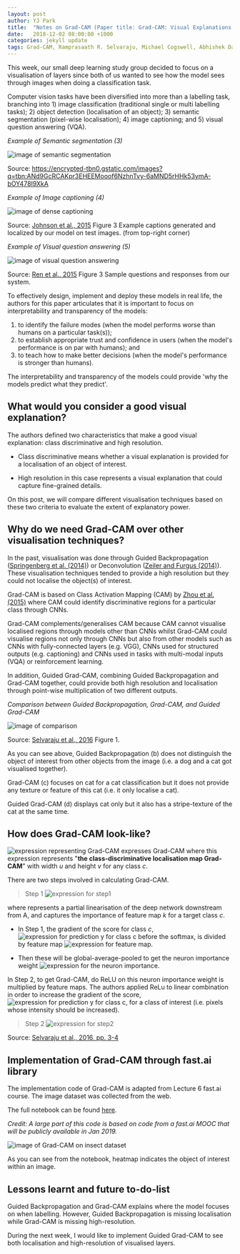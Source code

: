 ```yaml
---
layout: post
author: YJ Park
title:  "Notes on Grad-CAM (Paper title: Grad-CAM: Visual Explanations from Deep Networks via Gradient-based Localization)"
date:   2018-12-02 08:00:00 +1000
categories: jekyll update
tags: Grad-CAM, Ramprasaath R. Selvaraju, Michael Cogswell, Abhishek Das, Ramakrishna Vedantam, Devi Parikh, Dhruv Batra, Visual Explanations, 2016
---
```


This week, our small deep learning study group decided to focus on a visualisation of layers since both of us wanted to see how the model sees through images when doing a classification task.


Computer vision tasks have been diversified into more than a labelling task, branching into 1) image classification (traditional single or multi labelling tasks); 2) object detection (localisation of an object); 3) semantic segmentation (pixel-wise localisation); 4) image captioning; and 5) visual question answering (VQA).

_Example of Semantic segmentation (3)_

![image of semantic segmentation](https://encrypted-tbn0.gstatic.com/images?q=tbn:ANd9GcRCAKpr3EHEEMooof6NzhnTvy-6aMND5rHHk53ymA-bOY478I9XkA)

Source: https://encrypted-tbn0.gstatic.com/images?q=tbn:ANd9GcRCAKpr3EHEEMooof6NzhnTvy-6aMND5rHHk53ymA-bOY478I9XkA 

_Example of Image captioning (4)_

![image of dense captioning](../../../../../../assets/images/Johnson_et_al_2015_Figure3.png)

Source: [Johnson et al., 2015](https://arxiv.org/abs/1511.07571) Figure 3 Example captions generated and localized by our model on test images. (from top-right corner)

_Example of Visual question answering (5)_

![image of visual question answering](../../../../../../assets/images/Ren_et_al_2015_Figure3.png)

Source: [Ren et al., 2015](https://arxiv.org/abs/1505.02074) Figure 3 Sample questions and responses from our system.

To effectively design, implement and deploy these models in real life, the authors for this paper articulates that it is important to focus on interpretability and transparency of the models:

1. to identify the failure modes (when the model performs worse than humans on a particular task(s));
2. to establish appropriate trust and confidence in users (when the model's performance is on par with humans); and
3. to teach how to make better decisions (when the model's performance is stronger than humans).

The interpretability and transparency of the models could provide 'why the models predict what they predict'.

## What would you consider a good visual explanation?
The authors defined two characteristics that make a good visual explanation: class discriminative and high resolution.

* Class discriminative means whether a visual explanation is provided for a localisation of an object of interest.

* High resolution in this case represents a visual explanation that could capture fine-grained details.

On this post, we will compare different visualisation techniques based on these two criteria to evaluate the extent of explanatory power.


## Why do we need Grad-CAM over other visualisation techniques?
In the past, visualisation was done through Guided Backpropagation ([Springenberg et al. (2014)](https://arxiv.org/abs/1412.6806)) or Deconvolution ([Zeiler and Furgus (2014)](https://arxiv.org/abs/1311.2901)). These visualisation techniques tended to provide a high resolution but they could not localise the object(s) of interest.

Grad-CAM is based on Class Activation Mapping (CAM) by [Zhou et al. (2015)](https://arxiv.org/abs/1512.04150) where CAM could identify discriminative regions for a particular class through CNNs.

Grad-CAM complements/generalises CAM because CAM cannot visualise localised regions through models other than CNNs whilst Grad-CAM could visualise regions not only through CNNs but also from other models such as CNNs with fully-connected layers (e.g. VGG), CNNs used for structured outputs (e.g. captioning) and CNNs used in tasks with multi-modal inputs (VQA) or reinforcement learning.

In addition, Guided Grad-CAM, combining Guided Backpropagation and Grad-CAM together, could provide both high resolution and localisation through point-wise multiplication of two different outputs.

_Comparison between Guided Backpropagation, Grad-CAM, and Guided Grad-CAM_

![image of comparison](../../../../../../assets/images/Selvaraju_et_al_2016_Figure1.png)

Source: [Selvaraju et al., 2016](https://arxiv.org/abs/1610.02391) Figure 1.

As you can see above, Guided Backpropagation (b) does not distinguish the object of interest from other objects from the image (i.e. a dog and a cat got visualised together).

Grad-CAM (c) focuses on cat for a cat classification but it does not provide any texture or feature of this cat (i.e. it only localise a cat).

Guided Grad-CAM (d) displays cat only but it also has a stripe-texture of the cat at the same time.

## How does Grad-CAM look-like?
![expression representing Grad-CAM](../../../../../../assets/expressions/Grad-CAM.png) expresses Grad-CAM where this expression represents "**the class-discriminative localisation map Grad-CAM**" with width _u_ and height _v_ for any class _c_.

There are two steps involved in calculating Grad-CAM.

> Step 1 ![expression for step1](../../../../../../assets/expressions/Grad-CAM_step1.png)


where represents a partial linearisation of the deep network downstream from A, and captures the importance of feature map _k_ for a target class _c_.

* In Step 1, the gradient of the score for class _c_, ![expression for prediction y for class c](../../../../../../assets/expressions/Grad-CAM_predy.png) before the softmax, is divided by feature map ![expression for feature map](../../../../../../assets/expressions/Grad-CAM_feature_map.png). 

* Then these will be global-average-pooled to get the neuron importance weight ![expression for the neuron importance](../../../../../../assets/expressions/Grad-CAM_neuron_importance.png).

In Step 2, to get Grad-CAM, do ReLU on this neuron importance weight is multiplied by feature maps. The authors applied ReLu to linear combination in order to increase the gradient of the score, ![expression for prediction y for class c](../../../../../../assets/expressions/Grad-CAM_predy.png), for a class of interest (i.e. pixels whose intensity should be increased).

> Step 2 ![expression for step2](../../../../../../assets/expressions/Grad-CAM_step2.png)

Source: [Selvaraju et al., 2016, pp. 3-4](https://arxiv.org/abs/1610.02391)

## Implementation of Grad-CAM through fast.ai library
The implementation code of Grad-CAM is adapted from Lecture 6 fast.ai course. The image dataset was collected from the web.

The full notebook can be found [here](https://github.com/YJAJ/Deep_learning_studies/blob/master/Insects_classification_with_Resnet_GradCAM.ipynb).

*Credit: A large part of this code is based on code from a fast.ai MOOC that will be publicly available in Jan 2019.*

![image of Grad-CAM on insect dataset](../../../../../../assets/images/Grad-CAM_on_insects.png)

As you can see from the notebook, heatmap indicates the object of interest within an image.

## Lessons learnt and future to-do-list
Guided Backpropagation and Grad-CAM explains where the model focuses on when labelling. However, Guided Backpropagation is missing localisation while Grad-CAM is missing high-resolution.

During the next week, I would like to implement Guided Grad-CAM to see both localisation and high-resolution of visualised layers.